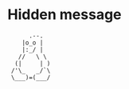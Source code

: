 # Hidden message
```
      .--.
    |o_o |
    |:_/ |
   //   \ \
  (|     | )
 /'\_   _/`\
 \___)=(___/
```